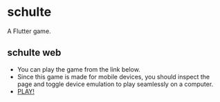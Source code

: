 # schulte
A Flutter game.

## schulte web
- You can play the game from the link below.
- Since this game is made for mobile devices, you should inspect the page and toggle device emulation to play seamlessly on a computer.
- [PLAY!](https://schultegame.netlify.app/)
